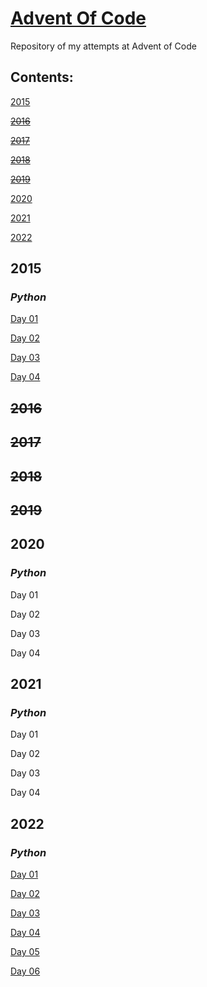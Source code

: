 # [Advent Of Code](https://adventofcode.com/)
Repository of my attempts at Advent of Code

## Contents:
 [2015](https://github.com/anna-lcg/AdventOfCode#2015)
 
 ~~[2016](https://github.com/anna-lcg/AdventOfCode#2016)~~
 
 ~~[2017](https://github.com/anna-lcg/AdventOfCode#2017)~~
 
 ~~[2018](https://github.com/anna-lcg/AdventOfCode#2018)~~
 
 ~~[2019](https://github.com/anna-lcg/AdventOfCode#2019)~~
 
 [2020](https://github.com/anna-lcg/AdventOfCode#2020)
 
 [2021](https://github.com/anna-lcg/AdventOfCode#2021)
 
 [2022](https://github.com/anna-lcg/AdventOfCode#2022)




## **2015**
### *Python*
[Day 01](https://github.com/anna-lcg/AdventOfCode/blob/main/2015/Day_01_code.py)

[Day 02](https://github.com/anna-lcg/AdventOfCode/blob/main/2015/Day_02_code.py)

[Day 03](https://github.com/anna-lcg/AdventOfCode/blob/main/2015/Day_03_code.py)

[Day 04](https://github.com/anna-lcg/AdventOfCode/blob/main/2015/Day_04_code.py)
## **~~2016~~**
## **~~2017~~**
## **~~2018~~**
## **~~2019~~**
## **2020**
### *Python*
Day 01

Day 02

Day 03

Day 04
## **2021**
### *Python*
Day 01

Day 02

Day 03

Day 04
## **2022**
### *Python*
[Day 01](https://github.com/anna-lcg/AdventOfCode/blob/main/2022/Day_01_code.py)

[Day 02](https://github.com/anna-lcg/AdventOfCode/blob/main/2022/Day_02_code.py)

[Day 03](https://github.com/anna-lcg/AdventOfCode/blob/main/2022/Day_03_code.py)

[Day 04](https://github.com/anna-lcg/AdventOfCode/blob/main/2022/Day_04_code.py)

[Day 05](https://github.com/anna-lcg/AdventOfCode/blob/main/2022/Day_05_code.py)

[Day 06](https://github.com/anna-lcg/AdventOfCode/blob/main/2022/Day_06_code.py)

